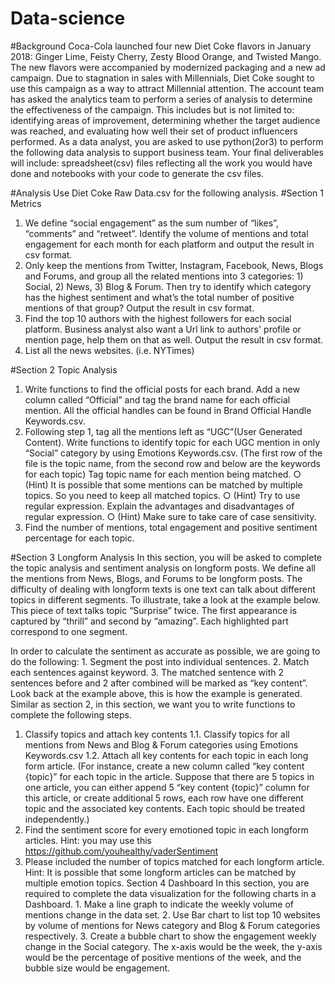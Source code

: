 # Data-science
#Background
Coca-Cola launched four new Diet Coke flavors in January 2018: Ginger Lime, Feisty Cherry, Zesty Blood Orange, and Twisted Mango. The new flavors were accompanied by modernized packaging and a new ad campaign. Due to stagnation in sales with Millennials, Diet Coke sought to use this campaign as a way to attract Millennial attention. 
The account team has asked the analytics team to perform a series of analysis to determine the effectiveness of the campaign. This includes but is not limited to: identifying areas of improvement, determining whether the target audience was reached, and evaluating how well their set of product influencers performed. 
As a data analyst, you are asked to use python(2or3) to perform the following data analysis to support business team. Your final deliverables will include: spreadsheet(csv) files reflecting all the work you would have done and notebooks with your code to generate the csv files.

#Analysis
Use Diet Coke Raw Data.csv for the following analysis.
#Section 1 Metrics
1. We define “social engagement” as the sum number of “likes”, “comments” and “retweet”. Identify the volume of mentions and total engagement for each month for each platform and output the result in csv format.
2. Only keep the mentions from Twitter, Instagram, Facebook, News, Blogs and Forums, and group all the related mentions into 3 categories: 1) Social, 2) News, 3) Blog & Forum. Then try to identify which category has the highest sentiment and what’s the total number of positive mentions of that group? Output the result in csv format.
3. Find the top 10 authors with the highest followers for each social platform. Business analyst also want a Url link to authors' profile or mention page, help them on that as well. Output the result in csv format.
4. List all the news websites. (i.e. NYTimes)


#Section 2 Topic Analysis
1. Write functions to find the official posts for each brand. Add a new column called “Official” and tag the brand name for each official mention. All the official handles can be found in Brand Official Handle Keywords.csv.
2. Following step 1, tag all the mentions left as “UGC”(User Generated Content). Write functions to identify topic for each UGC mention in only “Social” category by using Emotions Keywords.csv. (The first row of the file is the topic name, from the second row and below are the keywords for each topic) Tag topic name for each mention being matched.
○ (Hint) It is possible that some mentions can be matched by multiple topics. So you need to keep all matched topics.
○ (Hint) Try to use regular expression. Explain the advantages and disadvantages of regular expression.
○ (Hint) Make sure to take care of case sensitivity.
3. Find the number of mentions, total engagement and positive sentiment percentage for each topic.

#Section 3 Longform Analysis
In this section, you will be asked to complete the topic analysis and sentiment analysis on longform posts. We define all the mentions from News, Blogs, and Forums to be longform posts. The difficulty of dealing with longform texts is one text can talk about different topics in different segments. To illustrate, take a look at the example below. This piece of text talks topic “Surprise” twice. The first appearance is captured by “thrill” and second by “amazing”. Each highlighted part correspond to one segment. 





In order to calculate the sentiment as accurate as possible, we are going to do the following: 1. Segment the post into individual sentences. 
2. Match each sentences against keyword. 
3. The matched sentence with 2 sentences before and 2 after combined will be marked as “key content”. 
Look back at the example above, this is how the example is generated. Similar as section 2, in this section, we want you to write functions to complete the following steps. 
1. Classify topics and attach key contents
1.1. Classify topics for all mentions from News and Blog & Forum categories using Emotions Keywords.csv
1.2. Attach all key contents for each topic in each long form article. (For instance, create a new column called “key content {topic}” for each topic in the article. Suppose that there are 5 topics in one article, you can either append 5 “key content {topic}” column for this article, or create additional 5 rows, each row have one different topic and the associated key contents. Each topic should be treated independently.)
2. Find the sentiment score for every emotioned topic in each longform articles. Hint: you may use this https://github.com/youhealthy/vaderSentiment
3. Please included the number of topics matched for each longform article. Hint: It is possible that some longform articles can be matched by multiple emotion topics. Section 4 Dashboard In this section, you are required to complete the data visualization for the following charts in a Dashboard. 1. Make a line graph to indicate the weekly volume of mentions change in the data set. 2. Use Bar chart to list top 10 websites by volume of mentions for News category and Blog & Forum categories respectively. 3. Create a bubble chart to show the engagement weekly change in the Social category. The x-axis would be the week, the y-axis would be the percentage of positive mentions of the week, and the bubble size would be engagement.
